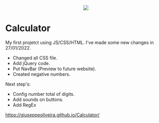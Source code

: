 <p align="center">
<img src="http://img.shields.io/static/v1?label=STATUS&message=EM%20DESENVOLVIMENTO&color=GREEN&style=for-the-badge"/>
</p>

# Calculator
My first projetct using JS/CSS/HTML. I've made some new changes in 27/01/2022. 

- Changed all CSS file.
- Add jQuery code.
- Put NavBar (Preview to future website).
- Created negative numbers.


Next step's:
- Config number total of digits.
- Add sounds on buttons.
- Add RegEx


https://giuseppeoliveira.github.io/Calculator/
